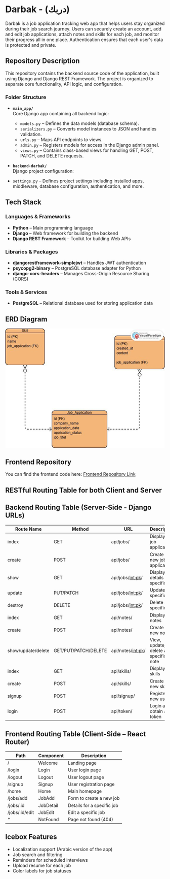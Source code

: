 # Darbak - (دربك)

Darbak is a job application tracking web app that helps users stay organized during their job search journey. Users can securely create an account, add and edit job applications, attach notes and skills for each job, and monitor their progress all in one place. Authentication ensures that each user's data is protected and private.
## Repository Description

This repository contains the backend source code of the application, built using Django and Django REST Framework. The project is organized to separate core functionality, API logic, and configuration.

### Folder Structure

- **`main_app/`**  
  Core Django app containing all backend logic:
  - `models.py` – Defines the data models (database schema).
  - `serializers.py` – Converts model instances to JSON and handles validation.
  - `urls.py` – Maps API endpoints to views.
  - `admin.py` – Registers models for access in the Django admin panel.
  - `views.py` – Contains class-based views for handling GET, POST, PATCH, and DELETE requests.

- **`backend-darbak/`**  
  Django project configuration:
 - `settings.py` – Defines project settings including installed apps, middleware, database configuration, authentication, and more.

## Tech Stack

### Languages & Frameworks
- **Python** – Main programming language
- **Django** – Web framework for building the backend
- **Django REST Framework** – Toolkit for building Web APIs

### Libraries & Packages
- **djangorestframework-simplejwt** – Handles JWT authentication
- **psycopg2-binary** – PostgreSQL database adapter for Python
- **django-cors-headers** – Manages Cross-Origin Resource Sharing (CORS)

### Tools & Services
- **PostgreSQL** – Relational database used for storing application data
## ERD Diagram
![a picture of a ER diagram](assets/ERD.jpg)

## Frontend Repository
You can find the frontend code here: [Frontend Repository Link](
    https://git.generalassemb.ly/ebtisam010/front-darbak
)
## RESTful Routing Table for both Client and Server

## Backend Routing Table (Server-Side - Django URLs)

| Route Name        | Method        | URL                            | Description                                 |
|-------------------|---------------|--------------------------------|---------------------------------------------|
| index             | GET           | api/jobs/                    | Display all job applications                |
| create            | POST          | api/jobs/                    | Create a new job application                |
| show              | GET           | api/jobs/<int:pk>/          | Display details of a specific job           |
| update            | PUT/PATCH     | api/jobs/<int:pk>/          | Update a specific job                       |
| destroy           | DELETE        | api/jobs/<int:pk>/          | Delete a specific job                       |
| index             | GET           | api/notes/                   | Display all notes                           |
| create            | POST          | api/notes/                   | Create a new note                           |
| show/update/delete| GET/PUT/PATCH/DELETE | api/notes/<int:pk>/   | View, update, or delete a specific note     |
| index             | GET           | api/skills/                  | Display all skills                          |
| create            | POST          | api/skills/                  | Create a new skill                          |
| signup            | POST          | api/signup/                  | Register a new user                         |
| login             | POST          | api/token/                   | Login and obtain JWT token                  |


## Frontend Routing Table (Client-Side – React Router)

| Path              | Component   | Description                     |
|-------------------|-------------|---------------------------------|
| /               | Welcome     | Landing page                    |
| /login          | Login       | User login page                 |
| /logout         | Logout      | User logout page                |
| /signup         | Signup      | User registration page          |
| /home           | Home        | Main homepage      |
| /jobs/add       | JobAdd      | Form to create a new job        |
| /jobs/:id       | JobDetail   | Details for a specific job      |
| /jobs/:id/edit  | JobEdit     | Edit a specific job             |
| *               | NotFound    | Page not found (404)            |

## Icebox Features

- Localization support (Arabic version of the app)
- Job search and filtering
- Reminders for scheduled interviews
- Upload resume for each job
- Color labels for job statuses